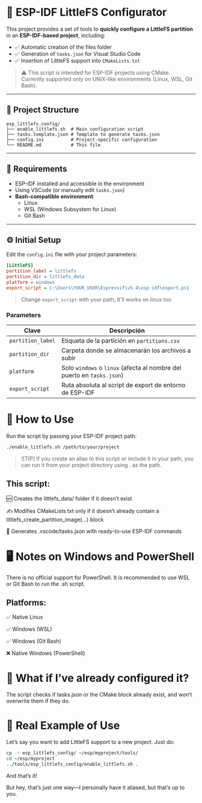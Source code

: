 # 🧰 ESP-IDF LittleFS Configurator

This project provides a set of tools to **quickly configure a LittleFS partition** in an **ESP-IDF-based project**, including:

- ✅ Automatic creation of the files folder
- ✅ Generation of `tasks.json` for Visual Studio Code
- ✅ Insertion of LittleFS support into `CMakeLists.txt`

> ⚠️ This script is intended for ESP-IDF projects using CMake.  
> Currently supported only on UNIX-like environments (Linux, WSL, Git Bash).

---

## 📁 Project Structure

```
esp_littlefs_config/ 
├── enable_littlefs.sh  # Main configuration script 
├── tasks.template.json # Template to generate tasks.json 
├── config.ini          # Project-specific configuration 
└── README.md           # This file
```


---

## 🧪 Requirements

- ESP-IDF installed and accessible in the environment
- Using VSCode (or manually edit `tasks.json`)
- **Bash-compatible environment**:
  - Linux
  - WSL (Windows Subsystem for Linux)
  - Git Bash

---

## ⚙️ Initial Setup

Edit the `config.ini` file with your project parameters:

```ini
[LittleFS]
partition_label = littlefs
partition_dir = littlefs_data
platform = windows
export_script = C:\Users\YOUR_USER\Espressif\v5.4\esp-idf\export.ps1
```
> Change `export_script` with your path, It'll works on linux too

### Parameters

| Clave             | Descripción                                           |
|-------------------|-------------------------------------------------------|
| `partition_label` | Etiqueta de la partición en `partitions.csv`          |
| `partition_dir`   | Carpeta donde se almacenarán los archivos a subir     |
| `platform`        | Solo `windows` o `linux` (afecta al nombre del puerto en `tasks.json`) |
| `export_script`   | Ruta absoluta al script de export de entorno de ESP-IDF |

# 🚀 How to Use
Run the script by passing your ESP-IDF project path:

```bash
./enable_littlefs.sh /path/to/your/project
```

> ![TIP] If you create an alias to this script or include it in your path, you can run it from your project directory using . as the path.

## This script:

🆕 Creates the littlefs_data/ folder if it doesn’t exist

✍️ Modifies CMakeLists.txt only if it doesn’t already contain a littlefs_create_partition_image(...) block

🧠 Generates .vscode/tasks.json with ready-to-use ESP-IDF commands

# 🖥️ Notes on Windows and PowerShell
There is no official support for PowerShell.
It is recommended to use WSL or Git Bash to run the .sh script.

##  Platforms:

✅ Native Linux

✅ Windows (WSL)

✅ Windows (Git Bash)

❌ Native Windows (PowerShell)

# 🧼 What if I’ve already configured it?
The script checks if tasks.json or the CMake block already exist, and won’t overwrite them if they do.

# 🧠 Real Example of Use
Let’s say you want to add LittleFS support to a new project. Just do:

```bash
cp -r esp_littlefs_config/ ~/esp/myproject/tools/
cd ~/esp/myproject
../tools/esp_littlefs_config/enable_littlefs.sh .
```
And that’s it!

But hey, that’s just one way—I personally have it aliased, but that’s up to you.


